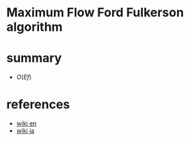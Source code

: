 # Maximum Flow Ford Fulkerson algorithm


# summary
- $O(Ef)$



# references
- [wiki en](https://en.wikipedia.org/wiki/Ford%E2%80%93Fulkerson_algorithm)
- [wiki ja](https://ja.wikipedia.org/wiki/%E3%83%95%E3%82%A9%E3%83%BC%E3%83%89%E3%83%BB%E3%83%95%E3%82%A1%E3%83%AB%E3%82%AB%E3%83%BC%E3%82%BD%E3%83%B3%E3%81%AE%E3%82%A2%E3%83%AB%E3%82%B4%E3%83%AA%E3%82%BA%E3%83%A0)
